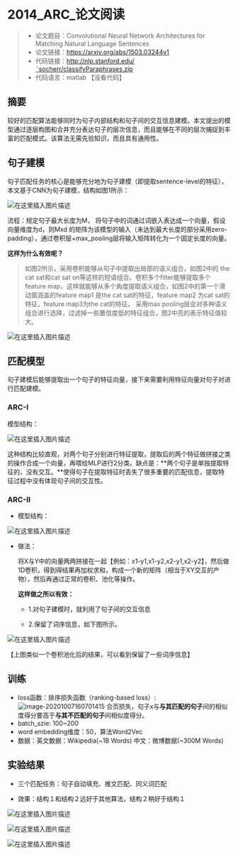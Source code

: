 # 2014_ARC_论文阅读
> + 论文题目：Convolutional Neural Network Architectures for Matching Natural Language Sentences
> + 论文链接：https://arxiv.org/abs/1503.03244v1
> + 代码链接：http://nlp.stanford.edu/˜socherr/classifyParaphrases.zip
> + 代码语言：matlab 【没看代码】



## 摘要

较好的匹配算法能够同时为句子内部结构和句子间的交互信息建模。本文提出的模型通过逐层构图和合并充分表达句子的层次信息，而且能够在不同的层次捕捉到丰富的匹配模式。该算法无需先验知识，而且具有通用性。

## 句子建模

句子匹配任务的核心是能够充分地为句子建模（即提取sentence-level的特征），本文基于CNN为句子建模，结构如图1所示：

![在这里插入图片描述](D:\Dev\typoraspace\notes\NLP\Text_Matching\2014ARC\imgs\句子建模.png)

流程：规定句子最大长度为M， 将句子中的词通过词嵌入表达成一个向量，假设向量维度为d，则Mxd 的矩阵为该模型的输入（未达到最大长度的部分采用zero-padding），通过卷积层+max_pooling层将输入矩阵转化为一个固定长度的向量。 

**这样为什么有效呢？**

>  如图2所示，采用卷积能够从句子中提取出局部的语义组合，如图2中的 the cat  sat和cat sat on等这样的短语组合。卷积多个filter能够提取多个feature  map，这样就能够从多个角度提取语义组合，如图2中的第一个滑动窗涵盖的feature map1 是the cat sat的特征，feature  map2 为cat sat的特征，feature map3为the cat的特征。 采用max  pooling层会对多种语义组合进行选择，过滤掉一些置信度低的特征组合，图2中亮的表示特征值较大。

![在这里插入图片描述](D:\Dev\typoraspace\notes\NLP\Text_Matching\2014ARC\imgs\局部语义组合.png)

## 匹配模型

句子建模后能够提取出一个句子的特征向量，接下来需要利用特征向量对句子对进行匹配建模。

### **ARC-I**

模型结构：

![在这里插入图片描述](D:\Dev\typoraspace\notes\NLP\Text_Matching\2014ARC\imgs\ARC-I.png)

这种结构比较直观，对两个句子分别进行特征提取，提取后的两个特征做拼接之类的操作合成一个向量，再喂给MLP进行2分类。缺点是：**两个句子是单独提取特征的，没有交互。**使得句子在提取特征时丢失了很多重要的匹配信息，提取特征过程中没有体现句子间的交互性。 



### ARC-II

+ 模型结构：

![在这里插入图片描述](D:\Dev\typoraspace\notes\NLP\Text_Matching\2014ARC\imgs\ARC-II.png)

+ 做法：

  将X与Y中的向量两两拼接在一起【例如：x1-y1,x1-y2,x2-y1,x2-y2】，然后做1D卷积，得到得结果再加权求和，构成一个新的矩阵（相当于XY交互的产物），然后再通过正常的卷积、池化等操作。 

  **这样做之所以有效：**

  + 1.对句子建模时，就利用了句子间的交互信息

  + 2.保留了词序信息，如下图所示。 

![在这里插入图片描述](D:\Dev\typoraspace\notes\NLP\Text_Matching\2014ARC\imgs\保留了词序信息.png)

【上图类似一个卷积池化后的结果，可以看到保留了一些词序信息】



## 训练

- loss函数：排序损失函数（ranking-based loss）:
   ![image-20201007160701415](D:\Dev\typoraspace\notes\NLP\Text_Matching\2014ARC\imgs\loss_function.png)
  合页损失，句子x与**与其匹配的句子**间的相似度得分要高于**与其不匹配的句子**间相似度得分。
- batch_szie: 100~200
- word embedding维度：50，算法Word2Vec
- 数据：英文数据：Wikipedia(~1B Words) 中文：微博数据(~300M Words)



## 实验结果

+ 三个匹配任务：句子自动填充、推文匹配、同义词匹配

+ 效果：结构１和结构２远好于其他算法，结构２稍好于结构１

![在这里插入图片描述](D:\Dev\typoraspace\notes\NLP\Text_Matching\2014ARC\imgs\实验结果1.png)

![在这里插入图片描述](D:\Dev\typoraspace\notes\NLP\Text_Matching\2014ARC\imgs\实验结果2)

![在这里插入图片描述](D:\Dev\typoraspace\notes\NLP\Text_Matching\2014ARC\imgs\实验结果3)